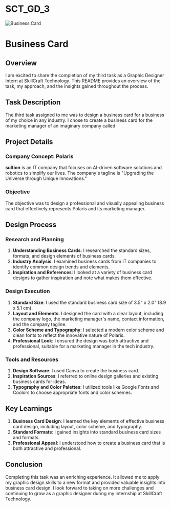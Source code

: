 # SCT_GD_3
![Business Card](https://github.com/user-attachments/assets/0e53995a-4b5f-4126-93dc-e7f1f0a71885)

#  Business Card
## Overview
I am excited to share the completion of my third task as a Graphic Designer Intern at SkillCraft Technology. This README provides an overview of the task, my approach, and the insights gained throughout the process.

## Task Description
The third task assigned to me was to design a business card for a business of my choice in any industry. I chose to create a business card for the marketing manager of an imaginary company called 

## Project Details

### Company Concept: Polaris
**sultion** is an IT company that focuses on AI-driven software solutions and robotics to simplify our lives. The company's tagline is "Upgrading the Universe through Unique Innovations."

### Objective
The objective was to design a professional and visually appealing business card that effectively represents Polaris and its marketing manager.

## Design Process

### Research and Planning
1. **Understanding Business Cards**: I researched the standard sizes, formats, and design elements of business cards.
2. **Industry Analysis**: I examined business cards from IT companies to identify common design trends and elements.
3. **Inspiration and References**: I looked at a variety of business card designs to gather inspiration and note what makes them effective.

### Design Execution
1. **Standard Size**: I used the standard business card size of 3.5" x 2.0" (8.9 x 5.1 cm).
2. **Layout and Elements**: I designed the card with a clear layout, including the company logo, the marketing manager's name, contact information, and the company tagline.
3. **Color Scheme and Typography**: I selected a modern color scheme and clean fonts to reflect the innovative nature of Polaris.
4. **Professional Look**: I ensured the design was both attractive and professional, suitable for a marketing manager in the tech industry.

### Tools and Resources
1. **Design Software**: I used Canva to create the business card.
2. **Inspiration Sources**: I referred to online design galleries and existing business cards for ideas.
3. **Typography and Color Palettes**: I utilized tools like Google Fonts and Coolors to choose appropriate fonts and color schemes.

## Key Learnings
1. **Business Card Design**: I learned the key elements of effective business card design, including layout, color scheme, and typography.
2. **Standard Formats**: I gained insights into standard business card sizes and formats.
3. **Professional Appeal**: I understood how to create a business card that is both attractive and professional.

## Conclusion
Completing this task was an enriching experience. It allowed me to apply my graphic design skills to a new format and provided valuable insights into business card design. I look forward to taking on more challenges and continuing to grow as a graphic designer during my internship at SkillCraft Technology.
